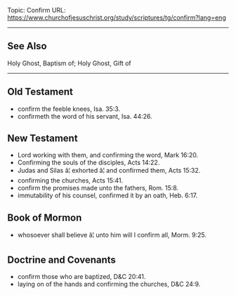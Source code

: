 Topic: Confirm
URL: https://www.churchofjesuschrist.org/study/scriptures/tg/confirm?lang=eng

---

## See Also

Holy Ghost, Baptism of; Holy Ghost, Gift of

---

## Old Testament

- confirm the feeble knees, Isa. 35:3.
- confirmeth the word of his servant, Isa. 44:26.

## New Testament

- Lord working with them, and confirming the word, Mark 16:20.
- Confirming the souls of the disciples, Acts 14:22.
- Judas and Silas â¦ exhorted â¦ and confirmed them, Acts 15:32.
- confirming the churches, Acts 15:41.
- confirm the promises made unto the fathers, Rom. 15:8.
- immutability of his counsel, confirmed it by an oath, Heb. 6:17.

## Book of Mormon

- whosoever shall believe â¦ unto him will I confirm all, Morm. 9:25.

## Doctrine and Covenants

- confirm those who are baptized, D&C 20:41.
- laying on of the hands and confirming the churches, D&C 24:9.


